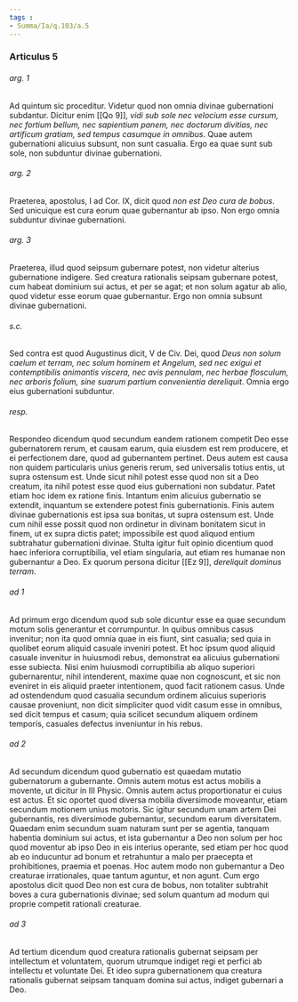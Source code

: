 ```yaml
---
tags : 
- Summa/Ia/q.103/a.5
---
```


### Articulus 5

###### arg. 1
Ad quintum sic proceditur. Videtur quod non omnia divinae gubernationi subdantur. Dicitur enim [[Qo 9]], *vidi sub sole nec velocium esse cursum, nec fortium bellum, nec sapientium panem, nec doctorum divitias, nec artificum gratiam, sed tempus casumque in omnibus*. Quae autem gubernationi alicuius subsunt, non sunt casualia. Ergo ea quae sunt sub sole, non subduntur divinae gubernationi.

###### arg. 2
Praeterea, apostolus, I ad Cor. IX, dicit quod *non est Deo cura de bobus*. Sed unicuique est cura eorum quae gubernantur ab ipso. Non ergo omnia subduntur divinae gubernationi.

###### arg. 3
Praeterea, illud quod seipsum gubernare potest, non videtur alterius gubernatione indigere. Sed creatura rationalis seipsam gubernare potest, cum habeat dominium sui actus, et per se agat; et non solum agatur ab alio, quod videtur esse eorum quae gubernantur. Ergo non omnia subsunt divinae gubernationi.

###### s.c.
Sed contra est quod Augustinus dicit, V de Civ. Dei, quod *Deus non solum caelum et terram, nec solum hominem et Angelum, sed nec exigui et contemptibilis animantis viscera, nec avis pennulam, nec herbae flosculum, nec arboris folium, sine suarum partium convenientia dereliquit*. Omnia ergo eius gubernationi subduntur.

###### resp.
Respondeo dicendum quod secundum eandem rationem competit Deo esse gubernatorem rerum, et causam earum, quia eiusdem est rem producere, et ei perfectionem dare, quod ad gubernantem pertinet. Deus autem est causa non quidem particularis unius generis rerum, sed universalis totius entis, ut supra ostensum est. Unde sicut nihil potest esse quod non sit a Deo creatum, ita nihil potest esse quod eius gubernationi non subdatur. Patet etiam hoc idem ex ratione finis. Intantum enim alicuius gubernatio se extendit, inquantum se extendere potest finis gubernationis. Finis autem divinae gubernationis est ipsa sua bonitas, ut supra ostensum est. Unde cum nihil esse possit quod non ordinetur in divinam bonitatem sicut in finem, ut ex supra dictis patet; impossibile est quod aliquod entium subtrahatur gubernationi divinae. Stulta igitur fuit opinio dicentium quod haec inferiora corruptibilia, vel etiam singularia, aut etiam res humanae non gubernantur a Deo. Ex quorum persona dicitur [[Ez 9]], *dereliquit dominus terram*.

###### ad 1
Ad primum ergo dicendum quod sub sole dicuntur esse ea quae secundum motum solis generantur et corrumpuntur. In quibus omnibus casus invenitur; non ita quod omnia quae in eis fiunt, sint casualia; sed quia in quolibet eorum aliquid casuale inveniri potest. Et hoc ipsum quod aliquid casuale invenitur in huiusmodi rebus, demonstrat ea alicuius gubernationi esse subiecta. Nisi enim huiusmodi corruptibilia ab aliquo superiori gubernarentur, nihil intenderent, maxime quae non cognoscunt, et sic non eveniret in eis aliquid praeter intentionem, quod facit rationem casus. Unde ad ostendendum quod casualia secundum ordinem alicuius superioris causae proveniunt, non dicit simpliciter quod vidit casum esse in omnibus, sed dicit tempus et casum; quia scilicet secundum aliquem ordinem temporis, casuales defectus inveniuntur in his rebus.

###### ad 2
Ad secundum dicendum quod gubernatio est quaedam mutatio gubernatorum a gubernante. Omnis autem motus est actus mobilis a movente, ut dicitur in III Physic. Omnis autem actus proportionatur ei cuius est actus. Et sic oportet quod diversa mobilia diversimode moveantur, etiam secundum motionem unius motoris. Sic igitur secundum unam artem Dei gubernantis, res diversimode gubernantur, secundum earum diversitatem. Quaedam enim secundum suam naturam sunt per se agentia, tanquam habentia dominium sui actus, et ista gubernantur a Deo non solum per hoc quod moventur ab ipso Deo in eis interius operante, sed etiam per hoc quod ab eo inducuntur ad bonum et retrahuntur a malo per praecepta et prohibitiones, praemia et poenas. Hoc autem modo non gubernantur a Deo creaturae irrationales, quae tantum aguntur, et non agunt. Cum ergo apostolus dicit quod Deo non est cura de bobus, non totaliter subtrahit boves a cura gubernationis divinae; sed solum quantum ad modum qui proprie competit rationali creaturae.

###### ad 3
Ad tertium dicendum quod creatura rationalis gubernat seipsam per intellectum et voluntatem, quorum utrumque indiget regi et perfici ab intellectu et voluntate Dei. Et ideo supra gubernationem qua creatura rationalis gubernat seipsam tanquam domina sui actus, indiget gubernari a Deo.

